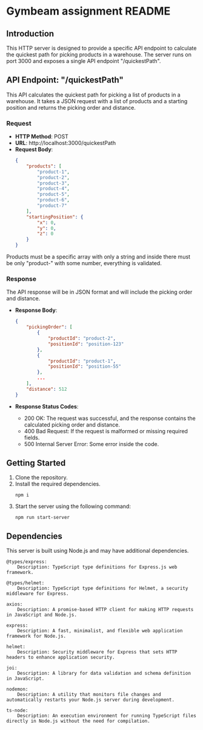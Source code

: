 # Gymbeam assignment README

## Introduction

This HTTP server is designed to provide a specific API endpoint to calculate the quickest path for picking products in a warehouse. The server runs on port 3000 and exposes a single API endpoint "/quickestPath".

## API Endpoint: "/quickestPath"

This API calculates the quickest path for picking a list of products in a warehouse. It takes a JSON request with a list of products and a starting position and returns the picking order and distance.

### Request

- **HTTP Method**: POST
- **URL**: http://localhost:3000/quickestPath
- **Request Body**:
  ```json
  {
      "products": [
          "product-1",
          "product-2",
          "product-3",
          "product-4",
          "product-5",
          "product-6",
          "product-7"
      ],
      "startingPosition": {
          "x": 0,
          "y": 0,
          "z": 0
      }
  }
  ```

Products must be a specific array with only a string and inside there must be only "product-" with some number, everything is validated.

### Response

The API response will be in JSON format and will include the picking order and distance.

- **Response Body**:
  ```json
  {
      "pickingOrder": [
          {
              "productId": "product-2",
              "positionId": "position-123"
          },
          {
              "productId": "product-1",
              "positionId": "position-55"
          },
          ...
      ],
      "distance": 512
  }
  ```

- **Response Status Codes**:
  - 200 OK: The request was successful, and the response contains the calculated picking order and distance.
  - 400 Bad Request: If the request is malformed or missing required fields.
  - 500 Internal Server Error: Some error inside the code.

## Getting Started

1. Clone the repository.
2. Install the required dependencies.
   ```shell
   npm i
   ```
3. Start the server using the following command:
   ```shell
   npm run start-server
   ```

## Dependencies

This server is built using Node.js and may have additional dependencies.

    @types/express:
        Description: TypeScript type definitions for Express.js web framework.

    @types/helmet:
        Description: TypeScript type definitions for Helmet, a security middleware for Express.

    axios:
        Description: A promise-based HTTP client for making HTTP requests in JavaScript and Node.js.

    express:
        Description: A fast, minimalist, and flexible web application framework for Node.js.

    helmet:
        Description: Security middleware for Express that sets HTTP headers to enhance application security.

    joi:
        Description: A library for data validation and schema definition in JavaScript.

    nodemon:
        Description: A utility that monitors file changes and automatically restarts your Node.js server during development.

    ts-node:
        Description: An execution environment for running TypeScript files directly in Node.js without the need for compilation.
